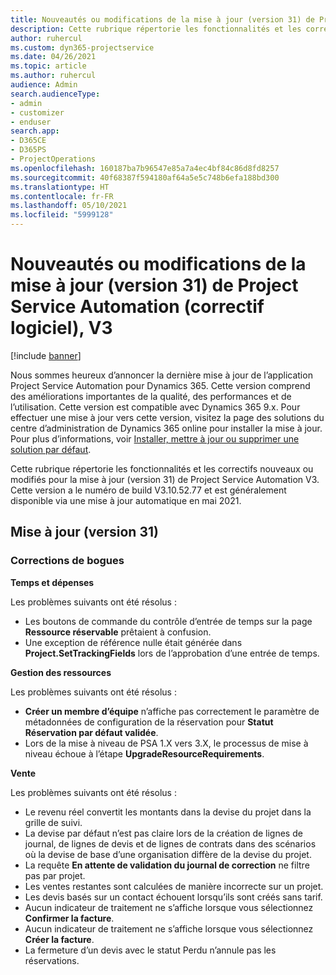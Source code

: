 ```yaml
---
title: Nouveautés ou modifications de la mise à jour (version 31) de Project Service Automation (correctif logiciel), V3
description: Cette rubrique répertorie les fonctionnalités et les correctifs disponibles pour la mise à jour (version 31) de Project Service Automation, V3.
author: ruhercul
ms.custom: dyn365-projectservice
ms.date: 04/26/2021
ms.topic: article
ms.author: ruhercul
audience: Admin
search.audienceType:
- admin
- customizer
- enduser
search.app:
- D365CE
- D365PS
- ProjectOperations
ms.openlocfilehash: 160187ba7b96547e85a7a4ec4bf84c86d8fd8257
ms.sourcegitcommit: 40f68387f594180af64a5e5c748b6efa188bd300
ms.translationtype: HT
ms.contentlocale: fr-FR
ms.lasthandoff: 05/10/2021
ms.locfileid: "5999128"
---
```

# <a name="whats-new-or-changed-in-project-service-automation-update-release-31-v3"></a>Nouveautés ou modifications de la mise à jour (version 31) de Project Service Automation (correctif logiciel), V3

[!include [banner](../includes/psa-now-project-operations.md)]

Nous sommes heureux d’annoncer la dernière mise à jour de l’application Project Service Automation pour Dynamics 365. Cette version comprend des améliorations importantes de la qualité, des performances et de l’utilisation. Cette version est compatible avec Dynamics 365 9.x. Pour effectuer une mise à jour vers cette version, visitez la page des solutions du centre d’administration de Dynamics 365 online pour installer la mise à jour. Pour plus d’informations, voir [Installer, mettre à jour ou supprimer une solution par défaut](/power-platform/admin/install-remove-preferred-solution).

Cette rubrique répertorie les fonctionnalités et les correctifs nouveaux ou modifiés pour la mise à jour (version 31) de Project Service Automation V3. Cette version a le numéro de build V3.10.52.77 et est généralement disponible via une mise à jour automatique en mai 2021.

## <a name="update-release-31"></a>Mise à jour (version 31)

### <a name="bug-fixes"></a>Corrections de bogues

**Temps et dépenses**

Les problèmes suivants ont été résolus :

- Les boutons de commande du contrôle d’entrée de temps sur la page **Ressource réservable** prêtaient à confusion.
- Une exception de référence nulle était générée dans **Project.SetTrackingFields** lors de l’approbation d’une entrée de temps.

**Gestion des ressources**

Les problèmes suivants ont été résolus :

- **Créer un membre d’équipe** n’affiche pas correctement le paramètre de métadonnées de configuration de la réservation pour **Statut Réservation par défaut validée**.
- Lors de la mise à niveau de PSA 1.X vers 3.X, le processus de mise à niveau échoue à l’étape **UpgradeResourceRequirements**.


**Vente**

Les problèmes suivants ont été résolus :

- Le revenu réel convertit les montants dans la devise du projet dans la grille de suivi.
- La devise par défaut n’est pas claire lors de la création de lignes de journal, de lignes de devis et de lignes de contrats dans des scénarios où la devise de base d’une organisation diffère de la devise du projet.
- La requête **En attente de validation du journal de correction** ne filtre pas par projet.
- Les ventes restantes sont calculées de manière incorrecte sur un projet.
- Les devis basés sur un contact échouent lorsqu’ils sont créés sans tarif.
- Aucun indicateur de traitement ne s’affiche lorsque vous sélectionnez **Confirmer la facture**.
- Aucun indicateur de traitement ne s’affiche lorsque vous sélectionnez **Créer la facture**.
- La fermeture d’un devis avec le statut Perdu n’annule pas les réservations.







